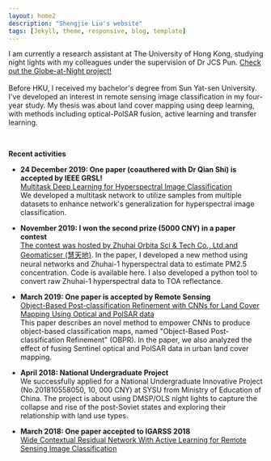 ```yaml
---
layout: home2
description: "Shengjie Liu's website"
tags: [Jekyll, theme, responsive, blog, template]
---
```

I am currently a research assistant at The University of Hong Kong, studying night lights with my colleagues under the supervision of Dr JCS Pun. <a href="http://globeatnight-network.org">Check out the Globe-at-Night project!</a>
<br>
<br>
Before HKU, I received my bachelor's degree from Sun Yat-sen University. I've developed an interest in remote sensing image classification in my four-year study.
My thesis was about land cover mapping using deep learning, with methods including optical-PolSAR fusion, active learning and transfer learning.

<br>

**Recent activities**

* **24 December 2019: One paper (coauthered with Dr Qian Shi) is accepted by IEEE GRSL!**<br>
<a href="https://ieeexplore.ieee.org/document/8954933">Multitask Deep Learning for Hyperspectral Image Classification</a><br>
We developed a multitask network to utilize samples from multiple datasets to enhance network's generalization for hyperspectral image classification.

* **November 2019: I won the second prize (5000 CNY) in a paper contest** <br>
<a href="https://mp.weixin.qq.com/s?src=11&timestamp=1582769326&ver=2183&signature=7LdiEOsIlsCX0D-VAjeipqG6Rc4-yAoIYyx6qZQLSHsse3WgGASA6JWcdWWu5s1oo3z7sXF07g499G*DdeyeczVOq4hesm49u5FBgZdnIdKOlOGz*FjjrmbTbgB3qPa7&new=1">The contest was hosted by Zhuhai Orbita Sci & Tech Co., Ltd.and Geomaticser (慧天地)</a>. In the paper, I developed a new method using neural networks and Zhuhai-1 hyperspectral data to estimate PM2.5 concentration. Code is available here. I also developed a python tool to convert raw Zhuhai-1 hyperspectral data to TOA reflectance.

* **March 2019: One paper is accepted by Remote Sensing**<br>
<a href="https://doi.org/10.3390/rs11060690">Object-Based Post-classification Refinement with CNNs for Land Cover Mapping Using Optical and PolSAR data</a><br>
This paper describes an novel method to empower CNNs to produce object-based classification maps, named "Object-Based Post-classification Refinement" (OBPR).
In the paper, we also analyzed the effect of fusing Sentinel optical and PolSAR data in urban land cover mapping.<br>

* **April 2018: National Undergraduate Project** <br>
We successfully applied for a National Undergraduate Innovative Project (No.201810558050, 10, 000 CNY) at SYSU from Ministry of Education of China. The project is about using DMSP/OLS night lights to capture the collapse and rise of the post-Soviet states and exploring their relationship with land use types.

* **March 2018: One paper accepted to IGARSS 2018** <br>
<a href="https://doi.org/10.1109/IGARSS.2018.8517855">Wide Contextual Residual Network With Active Learning for Remote Sensing Image Classification</a><br>


